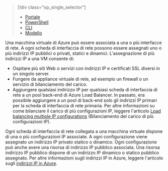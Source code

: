 > [!div class="op_single_selector"]
> * [Portale](../articles/virtual-network/virtual-network-multiple-ip-addresses-portal.md)
> * [PowerShell](../articles/virtual-network/virtual-network-multiple-ip-addresses-powershell.md)
> * [CLI](../articles/virtual-network/virtual-network-multiple-ip-addresses-cli.md)
> * [Modello](../articles/virtual-network/virtual-network-multiple-ip-addresses-template.md)
>

Una macchina virtuale di Azure può essere associata a una o più interfacce di rete. A ogni scheda di interfaccia di rete possono essere assegnati uno o più indirizzi IP pubblici o privati, statici e dinamici. L'assegnazione di più indirizzi IP a una VM consente di:

* Ospitare più siti Web o servizi con indirizzi IP e certificati SSL diversi in un singolo server.
* Fungere da appliance virtuale di rete, ad esempio un firewall o un servizio di bilanciamento del carico.
* Aggiungere qualsiasi indirizzo IP per qualsiasi scheda di interfaccia di rete a un pool back-end di Azure Load Balancer. In passato, era possibile aggiungere a un pool di back-end solo gli indirizzi IP primari per la scheda di interfaccia di rete primaria. Per altre informazioni su come bilanciare il carico di più configurazioni IP, leggere l'articolo [Load balancing multiple IP configurations](../articles/load-balancer/load-balancer-multiple-ip.md) (Bilanciamento del carico di più configurazioni IP).

Ogni scheda di interfaccia di rete collegata a una macchina virtuale dispone di una o più configurazioni IP associate. A ogni configurazione viene assegnato un indirizzo IP privato statico o dinamico. Ogni configurazione può anche avere una risorsa di indirizzo IP pubblico associata. Una risorsa indirizzo IP pubblico dispone di un indirizzo IP dinamico o statico pubblico assegnato. Per altre informazioni sugli indirizzi IP in Azure, leggere l'articolo sugli [indirizzi IP in Azure](../articles/virtual-network/virtual-network-ip-addresses-overview-arm.md).


<!--HONumber=Dec16_HO2-->


